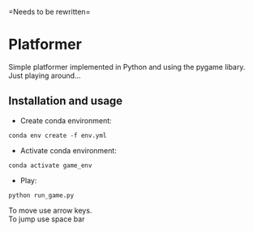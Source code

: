 =Needs to be rewritten=
# Platformer
Simple platformer implemented in Python and using the pygame libary.\
Just playing around...

## Installation and usage
- Create conda environment:
```
conda env create -f env.yml
```
- Activate conda environment:
```
conda activate game_env
```
- Play:
```
python run_game.py
```
To move use arrow keys.\
To jump use space bar

